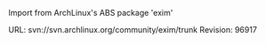 Import from ArchLinux's ABS package 'exim'

URL: svn://svn.archlinux.org/community/exim/trunk
Revision: 96917
